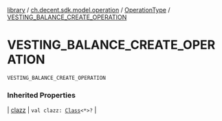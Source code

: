 [library](../../index.md) / [ch.decent.sdk.model.operation](../index.md) / [OperationType](index.md) / [VESTING_BALANCE_CREATE_OPERATION](./-v-e-s-t-i-n-g_-b-a-l-a-n-c-e_-c-r-e-a-t-e_-o-p-e-r-a-t-i-o-n.md)

# VESTING_BALANCE_CREATE_OPERATION

`VESTING_BALANCE_CREATE_OPERATION`

### Inherited Properties

| [clazz](clazz.md) | `val clazz: `[`Class`](http://docs.oracle.com/javase/6/docs/api/java/lang/Class.html)`<*>?` |

